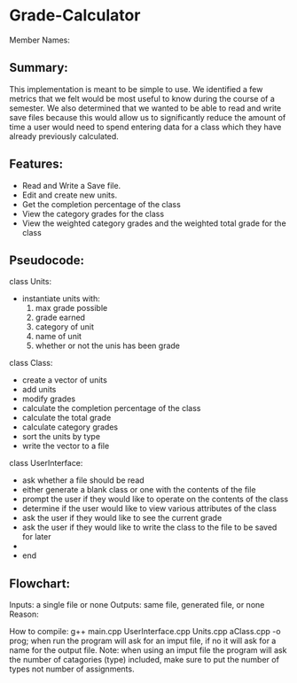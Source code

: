 # Grade-Calculator
Member Names: 

## Summary:
This implementation is meant to be simple to use. We identified a few metrics that we felt would be most useful to know during the course of a semester.
We also determined that we wanted to be able to read and write save files because this would allow us to significantly reduce the amount of time a user would
need to spend entering data for a class which they have already previously calculated. 

## Features: 
- Read and Write a Save file. 
- Edit and create new units.
- Get the completion percentage of the class
- View the category grades for the class
- View the weighted category grades and the weighted total grade for the class

## Pseudocode:
class Units:
 - instantiate units with:
    1. max grade possible
    2. grade earned
    3. category of unit
    4. name of unit
    5. whether or not the unis has been grade

class Class:
 -  create a vector of units
 -  add units
 -  modify grades
 -  calculate the completion percentage of the class
 -  calculate the total grade
 -  calculate category grades
 -  sort the units by type
 -  write the vector to a file


class UserInterface:
-  ask whether a file should be read
-  either generate a blank class or one with the contents of the file
-  prompt the user if they would like to operate on the contents of the class
-  determine if the user would like to view various attributes of the class
-  ask the user if they would like to see the current grade
-  ask the user if they would like to write the class to the file to be saved for later
-  
-  end


## Flowchart:


  Inputs: a single file or none
  Outputs: same file, generated file, or none
  Reason: 

How to compile: g++ main.cpp UserInterface.cpp Units.cpp aClass.cpp -o prog; when run the program will ask for an imput file, if no it will ask for a name for the output file. Note: when using an imput file the program will ask the number of catagories (type) included, make sure to put the number of types not number of assignments.
